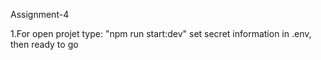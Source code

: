 Assignment-4

1.For open projet type: "npm run start:dev"
set secret information in .env, then ready to go
